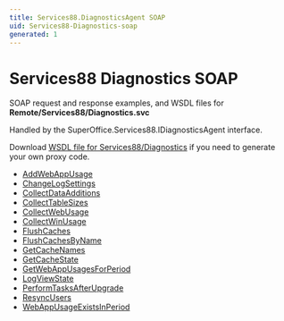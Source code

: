 ```yaml
---
title: Services88.DiagnosticsAgent SOAP
uid: Services88-Diagnostics-soap
generated: 1
---
```


# Services88 Diagnostics SOAP

SOAP request and response examples, and WSDL files for **Remote/Services88/Diagnostics.svc**

Handled by the <see cref="T:SuperOffice.Services88.IDiagnosticsAgent">SuperOffice.Services88.IDiagnosticsAgent</see> interface.



Download [WSDL file for Services88/Diagnostics](../Services88-Diagnostics.md) if you need to generate your own proxy code.

* [AddWebAppUsage](AddWebAppUsage.md)
* [ChangeLogSettings](ChangeLogSettings.md)
* [CollectDataAdditions](CollectDataAdditions.md)
* [CollectTableSizes](CollectTableSizes.md)
* [CollectWebUsage](CollectWebUsage.md)
* [CollectWinUsage](CollectWinUsage.md)
* [FlushCaches](FlushCaches.md)
* [FlushCachesByName](FlushCachesByName.md)
* [GetCacheNames](GetCacheNames.md)
* [GetCacheState](GetCacheState.md)
* [GetWebAppUsagesForPeriod](GetWebAppUsagesForPeriod.md)
* [LogViewState](LogViewState.md)
* [PerformTasksAfterUpgrade](PerformTasksAfterUpgrade.md)
* [ResyncUsers](ResyncUsers.md)
* [WebAppUsageExistsInPeriod](WebAppUsageExistsInPeriod.md)

